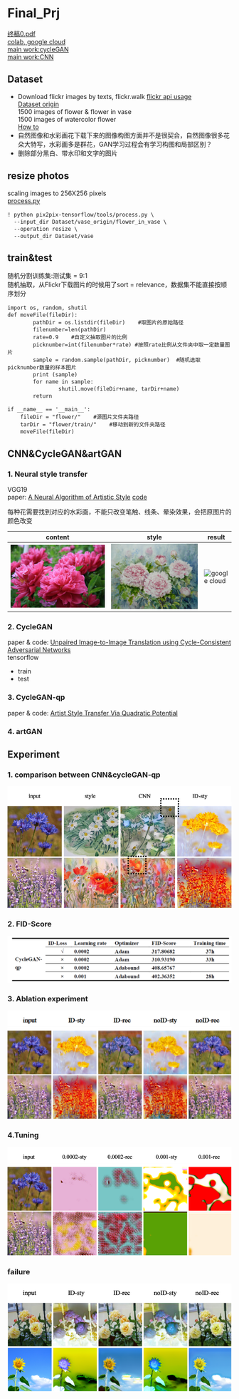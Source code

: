 # Final_Prj  
  
[终稿0.pdf](https://drive.google.com/open?id=11U0hXojYDwIRsc56sy3qLSyqZJIJxXLR)  
[colab, google cloud](https://drive.google.com/drive/folders/1SWKWTHqA1hC1k4adu6R4U1gLErqcvPJV?usp=sharing)  
[main work:cycleGAN](https://colab.research.google.com/drive/1KciyG8rX-lXj-OSchO6sZ5OzUGDWthRG)  
[main work:CNN](https://drive.google.com/open?id=1u_lOXBtz0mE2xNNU3nYKcxXhqeWzTBWs)

## Dataset
* Download flickr images by texts, flickr.walk [flickr api usage](https://www.flickr.com/services/api/)  
[Dataset origin](https://drive.google.com/drive/folders/1q252qzRZGE5iWlCLZwn1mJfajVxk7I22?usp=sharing)  
1500 images of flower & flower in vase  
1500 images of watercolor flower   
[How to](https://github.com/harrysha1029/flickr_download_images)  
* 自然图像和水彩画花下载下来的图像构图方面并不是很契合，自然图像很多花朵大特写，水彩画多是群花，GAN学习过程会有学习构图和局部区别？  
* 删除部分黑白、带水印和文字的图片  

## resize photos
scaling images to 256X256 pixels  
[process.py](https://github.com/affinelayer/pix2pix-tensorflow.git)  

```  
! python pix2pix-tensorflow/tools/process.py \
  --input_dir Dataset/vase_origin/flower_in_vase \
  --operation resize \
  --output_dir Dataset/vase  
```  
## train&test
随机分割训练集:测试集 = 9:1  
随机抽取，从Flickr下载图片的时候用了sort = relevance，数据集不能直接按顺序划分  
```  
import os, random, shutil
def moveFile(fileDir):
        pathDir = os.listdir(fileDir)    #取图片的原始路径
        filenumber=len(pathDir)
        rate=0.9    #自定义抽取图片的比例
        picknumber=int(filenumber*rate) #按照rate比例从文件夹中取一定数量图片
        sample = random.sample(pathDir, picknumber)  #随机选取picknumber数量的样本图片
        print (sample)
        for name in sample:
                shutil.move(fileDir+name, tarDir+name)
        return
```  
```  
if __name__ == '__main__':
	fileDir = "flower/"    #源图片文件夹路径
	tarDir = "flower/train/"    #移动到新的文件夹路径
	moveFile(fileDir)  
```  

## CNN&CycleGAN&artGAN  
### 1. Neural style transfer  
VGG19  
paper: [A Neural Algorithm of Artistic Style](https://arxiv.org/abs/1508.06576)  [code](https://github.com/keras-team/keras/blob/master/examples/neural_style_transfer.py)  
   
每种花需要找到对应的水彩画，不能只改变笔触、线条、晕染效果，会把原图片的颜色改变  

|  content  |  style  |  result  |
|  -------  |  -----  |  ------  |
|![google cloud](https://github.com/HE-Yangmei/Final_Prj/blob/master/cnn/content/content/peony.jpg)  |  ![google cloud](https://github.com/HE-Yangmei/Final_Prj/blob/master/cnn/style/style/peony.jpg)  |  ![google cloud](https://github.com/HE-Yangmei/Final_Prj/blob/master/cnn/output/output/peony.gif)  |


### 2. CycleGAN  
paper & code: [Unpaired Image-to-Image Translation using Cycle-Consistent Adversarial Networks](https://junyanz.github.io/CycleGAN/)  
tensorflow  
  
* train  
* test  
  
### 3. CycleGAN-qp  
paper & code: [Artist Style Transfer Via Quadratic Potential](https://github.com/rahulbhalley/cyclegan-qp)

### 4. artGAN  
## Experiment  
### 1. comparison between CNN&cycleGAN-qp  
![comparison](https://github.com/HE-Yangmei/Final_Prj/blob/master/experiment/CNN%26cycleGAN-qp.png)  
### 2. FID-Score  
![FID-Score](https://github.com/HE-Yangmei/Final_Prj/blob/master/experiment/FID.png)  
### 3. Ablation experiment  
![ablation](https://github.com/HE-Yangmei/Final_Prj/blob/master/experiment/ablation.png)  
### 4.Tuning  
![tuning](https://github.com/HE-Yangmei/Final_Prj/blob/master/experiment/Adabound.png)  

### failure  
![failure](https://github.com/HE-Yangmei/Final_Prj/blob/master/experiment/failure.png)  




